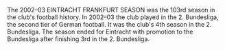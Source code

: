 The 2002–03 EINTRACHT FRANKFURT SEASON was the 103rd season in the club's football history. In 2002–03 the club played in the 2. Bundesliga, the second tier of German football. It was the club's 4th season in the 2. Bundesliga. The season ended for Eintracht with promotion to the Bundesliga after finishing 3rd in the 2. Bundesliga.
